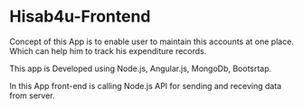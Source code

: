 # Hisab4u-Frontend

Concept of this App is to enable user to maintain this accounts at one place. Which can help him to track his expenditure records. 

This app is Developed using Node.js, Angular.js, MongoDb, Bootsrtap.

In this App front-end is calling Node.js API for sending and receving data from server.

